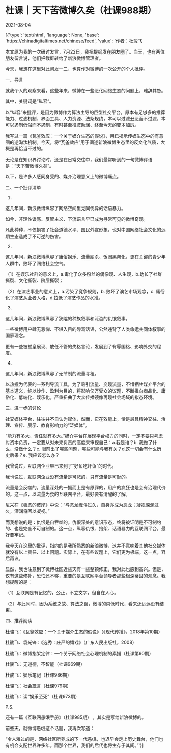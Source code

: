 # 杜课｜天下苦微博久矣（杜课988期）

2021-08-04

[{'type': 'text/html', 'language': None, 'base': 'https://chinadigitaltimes.net/chinese/feed', 'value': '作者：杜骏飞

本文原为我的一次研讨发言，7月22日，我把提纲发在朋友圈了。当天，也有两位朋友留言说，他们把截屏转给了新浪微博管理者。

今天，我想在这里对此阐发一二，也算作对微博的一次公开的个人批评。

一、导言

就我个人的观察来看，这些年来，微博在一些恶化网络生态的问题上，难辞其咎。

其中，关键词是“纵容”。

以“纵容”来批评，是因为微博作为算法主导的巨型社交平台，原本有足够多的推荐能力、过滤机制、界面工具、人力资源、法条规约，本可以过滤丑恶而不过滤，本可以遏制低俗而不遏制，有时甚至推波助澜、终至今天的变本加厉。

我写过一篇《瓦釜效应：一个关于媒介生态的假说》，用已揭示传媒生态中的有意图的逆淘汰机制。今天，将“瓦釜效应”用于阐述新浪微博生态里的反文化气质，大概是再恰当不过的。

无论是在知识界讨论时，还是在日常交往中，我们最常听到的一句微博评语是：“天下苦微博久矣”。

以下，是许多人感同身受的、媒介治理意义上的微博痛点。

二、一个批评清单

1.

这几年间，新浪微博纵容了网络空间里党同伐异的话语暴力。

如今，非理性谩骂、反智主义、下流语言早已成为寻常可见的微博奇观。

凡此种种，不仅损害了社会道德水平、国民外宣形象，也对中国网络社会文化的远期生态造成了不可逆的伤害。

2.

这几年间，新浪微博纵容了庸俗娱乐、流量厮杀、饭圈黑帮化，更在关键的青少年人群中，败坏了网络社会空气。

（1）在娱乐社群的意义上，a.毒化了众多粉丝的偶像观、人生观，b.助长了社群撕裂、文化撕裂、阶层撕裂；

（2）在演艺事业的意义上，a.污染了竞争规则，b. 败坏了演艺市场观念，c. 庸俗化了演艺从业者人格，d.拉低了演艺作品的水准。

3.

这几年间，新浪微博纵容了狭隘的种族叙事和泛滥的仇恨叙事。

一些微博用户肆无忌惮、不堪入目的辱骂话语，公然违背了人类命运共同体叙事的国家理念。

更有一些被堂皇展现、放任不管的失格言论，发展到了有辱国格、影响外交的程度。

4.

这几年间，新浪微博纵容了无节制的流量寻租。

以热搜为代表的一系列导流工具，为了吸引流量、变现流量，不惜牺牲媒介平台的基本道义，纯以炒作、盈利为目的，将影响亿万受众的议题，不断推向商品化、庸俗化、低端化、娱乐化，严重扭曲了大众传播镜像再现社会场域的拟态环境。

三、进一步的讨论

社交媒体平台，往往并不自认为媒体，然而，它在效能上，恰是最具精神交往、治理、宣传、展示、教育影响力的“泛媒体”。

“能力有多大，责任就有多大。”媒介平台在展现平台权力的同时，一定不要只考虑对资本负责，一定要从对未来负责的高度来审视自己：a.我是谁？b. 我做了什么、没做什么？c. 眼前出了哪些问题，哪些可能与我有关？d.这一切会有什么历史后果？e. 我应该怎么办？

我曾说过，互联网企业早已来到了“好鱼吃坏鱼”的时代。

我也说过，互联网企业没有流量是可悲的，只有流量是可耻的。

流量是会反噬的。流量深处的一拥而上是有原罪的，用户的疯狂也是会有治理代价的。这一点，以流量为食的互联网平台，最好要有清醒的了解。

尼采在《善恶的彼岸》中说：“与恶龙缠斗过久，自身亦成为恶龙；凝视深渊过久，深渊将回以凝视。”

而我想说的是：仇恨是自吞噬的。仇恨深处的意识形态，终将被证明是不可制约的、也是完全不可自制的。这一点，纵容仇恨、掐架、话语暴力的互联网平台，最好要牢记。

我今天在这里的批评，指向的是我所熟悉的新浪微博，这并不意味着其他社交媒体就没有以上责任、以上问题。实际上，在有些议题上，它们更为极端。这一点，容后再议。

显然，我也注意到了微博社区近些天有一些整顿修正，我对此也感到高兴。但是，仅有这些修补，恐怕还不够，重要的是互联网平台领导者那些根深蒂固的观念。我想提醒的是：

（1）互联网是有记忆的，公正，不立文字，但自在人心。

（2）与此同时，因为系统之故、算法之误，微博的崇低时代，看来还远远没有结束。

四、推荐阅读

杜骏飞：《瓦釜效应：一个关于媒介生态的假说》（《现代传播》，2018年第10期）

杜骏飞、袁光锋：《选秀：庄严的嬉戏》（广东人民出版社，2008）

杜骏飞：微博掐架定律：一个关于网络社会心理机制的素描（杜课第90期）

杜骏飞：无道德，不智能（杜课969期）

杜骏飞：娱乐笔记（杜课986期）

杜骏飞：社会箴言（杜课979期）

杜骏飞：读“娱乐至死”（杜课973期）

P.S.

还有一篇《互联网愚氓手册》（杜课985期） ，其实是写给新浪微博的。

前些天，就微博愚氓这个话题，我再次写道：

“令人难过的是，网络社区所养成的下一代愚氓，也迟早会走上历史舞台，他们也有机会支配世界许多年。而那个世界，我们的后代也将生存于其间。”'}]